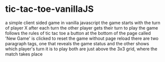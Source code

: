 # tic-tac-toe-vanillaJS

a simple client sided game in vanilla javascript
the game starts with the turn of player X
after each turn the other player gets their turn to play
the game follows the rules of tic tac toe
a button at the bottom of the page called 'New Game' is clicked to reset the game without page reload
there are two paragraph tags, one that reveals the game status and the other shows which player's turn it is to play
both are just above the 3x3 grid, where the match takes place
